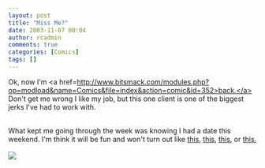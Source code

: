 ```yaml
---
layout: post
title: "Miss Me?"
date: 2003-11-07 00:04
author: rcadmin
comments: true
categories: [Comics]
tags: []
---
```

Ok, now I'm <a href=http://www.bitsmack.com/modules.php?op=modload&name=Comics&file=index&action=comic&id=352>back.</a> Don't get me wrong I like my job, but this one client is one of the biggest jerks I've had to work with.
<br />

<br />
What kept me going through the week was knowing I had a date this weekend. I'm think it will be fun and won't turn out like <a href=http://www.bitsmack.com/modules.php?op=modload&name=Comics&file=index&action=comic&id=16>this</a>, <a href=http://www.bitsmack.com/modules.php?op=modload&name=Comics&file=index&action=comic&id=47>this</a>, <a href=http://www.bitsmack.com/modules.php?op=modload&name=Comics&file=index&action=comic&id=73>this</a>, or <a href=http://www.bitsmack.com/modules.php?op=modload&name=Comics&file=index&action=comic&id=331>this.</a><Br><br><!--more--><img src='http://dl.bitsmack.com/comics/20031107.gif'   />
